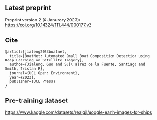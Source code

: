 ## Latest preprint
Preprint version 2 (6 Janurary 2023): https://doi.org/10.14324/111.444/000177.v2


## Cite
```cite
@article{jialeng2023boatnet,
  title={BoatNet: Automated Small Boat Composition Detection using Deep Learning on Satellite Imagery},
  author={Jialeng, Guo and Su{\'a}rez de la Fuente, Santiago and Smith, Tristan R},
  journal={UCL Open: Environment},
  year={2023},
  publisher={UCL Press}
}
```

## Pre-training dataset
https://www.kaggle.com/datasets/realgjl/google-earth-images-for-ships
